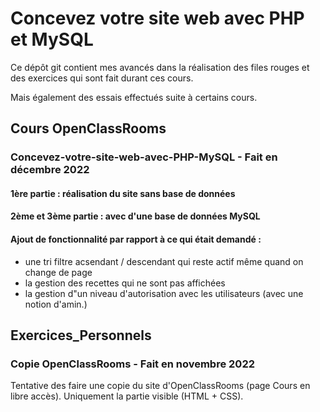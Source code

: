 # Concevez votre site web avec PHP et MySQL

Ce dépôt git contient mes avancés dans la réalisation des files rouges et des exercices
qui sont fait durant ces cours.

Mais également des essais effectués suite à certains cours.

## Cours OpenClassRooms

### Concevez-votre-site-web-avec-PHP-MySQL - Fait en décembre 2022

#### 1ère partie : réalisation du site sans base de données

#### 2ème et 3ème partie : avec d'une base de données MySQL

#### Ajout de fonctionnalité par rapport à ce qui était demandé :

- une tri filtre acsendant / descendant qui reste actif même quand on change de page
- la gestion des recettes qui ne sont pas affichées
- la gestion d"un niveau d'autorisation avec les utilisateurs (avec une notion d'amin.)

## Exercices_Personnels

### Copie OpenClassRooms - Fait en novembre 2022

Tentative des faire une copie du site d'OpenClassRooms (page Cours en libre accès).
Uniquement la partie visible (HTML + CSS).
